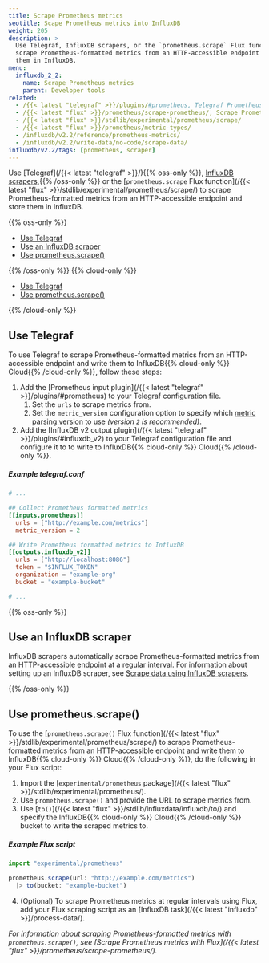 ```yaml
---
title: Scrape Prometheus metrics
seotitle: Scape Prometheus metrics into InfluxDB
weight: 205
description: >
  Use Telegraf, InfluxDB scrapers, or the `prometheus.scrape` Flux function to
  scrape Prometheus-formatted metrics from an HTTP-accessible endpoint and store
  them in InfluxDB.
menu:
  influxdb_2_2:
    name: Scrape Prometheus metrics
    parent: Developer tools
related:
  - /{{< latest "telegraf" >}}/plugins/#prometheus, Telegraf Prometheus input plugin
  - /{{< latest "flux" >}}/prometheus/scrape-prometheus/, Scrape Prometheus metrics with Flux
  - /{{< latest "flux" >}}/stdlib/experimental/prometheus/scrape/
  - /{{< latest "flux" >}}/prometheus/metric-types/
  - /influxdb/v2.2/reference/prometheus-metrics/
  - /influxdb/v2.2/write-data/no-code/scrape-data/
influxdb/v2.2/tags: [prometheus, scraper]
---
```


Use [Telegraf](/{{< latest "telegraf" >}}/){{% oss-only %}}, [InfluxDB scrapers](/influxdb/v2.2/write-data/no-code/scrape-data/),{{% /oss-only %}}
or the [`prometheus.scrape` Flux function](/{{< latest "flux" >}}/stdlib/experimental/prometheus/scrape/)
to scrape Prometheus-formatted metrics from an HTTP-accessible endpoint and store them in InfluxDB.

{{% oss-only %}}

- [Use Telegraf](#use-telegraf)
- [Use an InfluxDB scraper](#use-an-influxdb-scraper)
- [Use prometheus.scrape()](#use-prometheusscrape)

{{% /oss-only %}}
{{% cloud-only %}}

- [Use Telegraf](#use-telegraf)
- [Use prometheus.scrape()](#use-prometheusscrape)

{{% /cloud-only %}}

## Use Telegraf
To use Telegraf to scrape Prometheus-formatted metrics from an HTTP-accessible
endpoint and write them to InfluxDB{{% cloud-only %}} Cloud{{% /cloud-only %}}, follow these steps:

1. Add the [Prometheus input plugin](/{{< latest "telegraf" >}}/plugins/#prometheus) to your Telegraf configuration file.
    1. Set the `urls` to scrape metrics from.
    2. Set the `metric_version` configuration option to specify which
      [metric parsing version](/influxdb/v2.2/reference/prometheus-metrics/) to use
      _(version `2` is recommended)_.
2. Add the [InfluxDB v2 output plugin](/{{< latest "telegraf" >}}/plugins/#influxdb_v2)
   to your Telegraf configuration file and configure it to to write to
   InfluxDB{{% cloud-only %}} Cloud{{% /cloud-only %}}.
  
##### Example telegraf.conf
```toml
# ...

## Collect Prometheus formatted metrics
[[inputs.prometheus]]
  urls = ["http://example.com/metrics"]
  metric_version = 2

## Write Prometheus formatted metrics to InfluxDB
[[outputs.influxdb_v2]]
  urls = ["http://localhost:8086"]
  token = "$INFLUX_TOKEN"
  organization = "example-org"
  bucket = "example-bucket"

# ...
```

{{% oss-only %}}

## Use an InfluxDB scraper
InfluxDB scrapers automatically scrape Prometheus-formatted metrics from an 
HTTP-accessible endpoint at a regular interval.
For information about setting up an InfluxDB scraper, see
[Scrape data using InfluxDB scrapers](/influxdb/v2.2/write-data/no-code/scrape-data/).

{{% /oss-only %}}

## Use prometheus.scrape()
To use the [`prometheus.scrape()` Flux function](/{{< latest "flux" >}}/stdlib/experimental/prometheus/scrape/)
to scrape Prometheus-formatted metrics from an HTTP-accessible endpoint and write
them to InfluxDB{{% cloud-only %}} Cloud{{% /cloud-only %}}, do the following in your Flux script:

1. Import the [`experimental/prometheus` package](/{{< latest "flux" >}}/stdlib/experimental/prometheus/).
2. Use `prometheus.scrape()` and provide the URL to scrape metrics from.
3. Use [`to()`](/{{< latest "flux" >}}/stdlib/influxdata/influxdb/to/) and specify the  InfluxDB{{% cloud-only %}} Cloud{{% /cloud-only %}} bucket to write
  the scraped metrics to.

##### Example Flux script
```js
import "experimental/prometheus"

prometheus.scrape(url: "http://example.com/metrics")
  |> to(bucket: "example-bucket")
```

4. (Optional) To scrape Prometheus metrics at regular intervals using Flux, add your Flux
scraping script as an [InfluxDB task](/{{< latest "influxdb" >}}/process-data/).

_For information about scraping Prometheus-formatted metrics with `prometheus.scrape()`,
see [Scrape Prometheus metrics with Flux](/{{< latest "flux" >}}/prometheus/scrape-prometheus/)._
